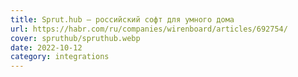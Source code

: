 ```yaml
---
title: Sprut.hub — российский софт для умного дома
url: https://habr.com/ru/companies/wirenboard/articles/692754/
cover: spruthub/spruthub.webp
date: 2022-10-12
category: integrations
---
```

